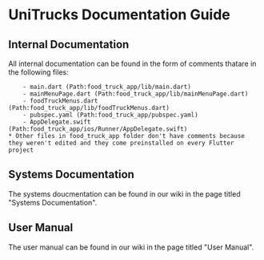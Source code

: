 # **UniTrucks Documentation Guide**


## **Internal Documentation**
All internal documentation can be found in the form of comments thatare in the following files:

        - main.dart (Path:food_truck_app/lib/main.dart)
        - mainMenuPage.dart (Path:food_truck_app/lib/mainMenuPage.dart)
        - foodTruckMenus.dart (Path:food_truck_app/lib/foodTruckMenus.dart)
        - pubspec.yaml (Path:food_truck_app/pubspec.yaml)
        - AppDelegate.swift (Path:food_truck_app/ios/Runner/AppDelegate.swift)
    * Other files in food_truck_app folder don't have comments because they weren't edited and they come preinstalled on every Flutter project


## **Systems Documentation**
The systems doucmentation can be found in our wiki in the page titled "Systems Documentation".


## **User Manual**
The user manual can be found in our wiki in the page titled "User Manual".